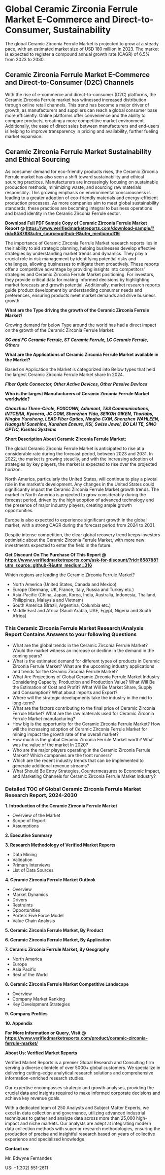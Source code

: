 <h1>Global Ceramic Zirconia Ferrule Market E-Commerce and Direct-to-Consumer, Sustainability</h1><p class=""><p>The global Ceramic Zirconia Ferrule Market is projected to grow at a steady pace, with an estimated market size of USD 180 million in 2023. The market is expected to register a compound annual growth rate (CAGR) of 6.5% from 2023 to 2030.</p><h2>Ceramic Zirconia Ferrule Market E-Commerce and Direct-to-Consumer (D2C) Channels</h2><p>With the rise of e-commerce and direct-to-consumer (D2C) platforms, the Ceramic Zirconia Ferrule market has witnessed increased distribution through online retail channels. This trend has become a major driver of growth, as manufacturers and suppliers can reach a global consumer base more efficiently. Online platforms offer convenience and the ability to compare products, creating a more competitive market environment. Additionally, the ease of direct sales between manufacturers and end-users is helping to improve transparency in pricing and availability, further fueling market expansion.</p><h2>Ceramic Zirconia Ferrule Market Sustainability and Ethical Sourcing</h2><p>As consumer demand for eco-friendly products rises, the Ceramic Zirconia Ferrule market has also seen a shift toward sustainability and ethical sourcing practices. Manufacturers are increasingly focusing on sustainable production methods, minimizing waste, and sourcing raw materials responsibly. This growing emphasis on environmental consciousness is leading to a greater adoption of eco-friendly materials and energy-efficient production processes. As more companies aim to meet global sustainability standards, these practices are becoming integral to business operations and brand identity in the Ceramic Zirconia Ferrule sector.</p></p><p class=""><strong>Download Full PDF Sample Copy of Ceramic Zirconia Ferrule Market Report @ <a href="https://www.verifiedmarketreports.com/download-sample/?rid=858788&utm_source=github-R&utm_medium=316" target="_blank">https://www.verifiedmarketreports.com/download-sample/?rid=858788&utm_source=github-R&utm_medium=316</a></strong></p><p>The importance of&nbsp;Ceramic Zirconia Ferrule Market research reports lies in their ability to aid strategic planning, helping businesses develop effective strategies by understanding market trends and dynamics. They play a crucial role in risk management by identifying potential risks and challenges, allowing businesses to mitigate them proactively. These reports offer a competitive advantage by providing insights into competitors' strategies and Ceramic Zirconia Ferrule Market positioning. For investors, they provide critical data for making informed decisions by highlighting market forecasts and growth potential. Additionally, market research reports guide product development by understanding consumer needs and preferences, ensuring products meet market demands and drive business growth.</p><p><strong>What are the&nbsp;Type driving the growth of the Ceramic Zirconia Ferrule Market?</strong></p><p id="" class="">Growing demand for below Type around the world has had a direct impact on the growth of the Ceramic Zirconia Ferrule Market:</p><p class=""><em><strong>SC and FC Ceramic Ferrule, ST Ceramic Ferrule, LC Ceramic Ferrule, Others</strong></em></p><p class=""><strong>What are the&nbsp;Applications&nbsp;of Ceramic Zirconia Ferrule Market available in the Market?</strong></p><p id="" class="">Based on Application the Market is categorized into Below types that held the largest Ceramic Zirconia Ferrule Market share In 2024.</p><p class=""><em><strong>Fiber Optic Connector, Other Active Devices, Other Passive Devices</strong></em></p><p class=""><strong>Who is the largest Manufacturers of Ceramic Zirconia Ferrule Market worldwide?</strong></p><p><em><strong>Chaozhou Three-Circle, FOXCONN, Adamant, T&S Communications, INTCERA, Kyocera, JC COM, Shenzhen Yida, SEIKOH GIKEN, Thorlabs, Ningbo Yunsheng, LEAD Fiber Optics, Ningbo CXM, Shenzhen WAHLEEN, Huangshi Sunshine, Kunshan Ensure, KSI, Swiss Jewel, BO LAI TE, SINO OPTIC, Kientec Systems</strong></em></p><p id="" class=""><strong>Short Description About Ceramic Zirconia Ferrule Market:</strong></p><p>The global Ceramic Zirconia Ferrule Market is anticipated to rise at a considerable rate during the forecast period, between 2023 and 2031. In 2022, the market is growing steadily, and with the increasing adoption of strategies by key players, the market is expected to rise over the projected horizon.</p><p>North America, particularly the United States, will continue to play a pivotal role in the market's development. Any changes in the United States could significantly impact the Ceramic Zirconia Ferrule Market growth trends. The market in North America is projected to grow considerably during the forecast period, driven by the high adoption of advanced technology and the presence of major industry players, creating ample growth opportunities.</p><p>Europe is also expected to experience significant growth in the global market, with a strong CAGR during the forecast period from 2024 to 2031.</p><p>Despite intense competition, the clear global recovery trend keeps investors optimistic about the Ceramic Zirconia Ferrule Market, with more new investments expected to enter the field in the future.</p><p id="" class=""><strong>Get Discount On The Purchase Of This Report @ <a href="https://www.verifiedmarketreports.com/ask-for-discount/?rid=858788?utm_source=github-R&utm_medium=316" target="_blank">https://www.verifiedmarketreports.com/ask-for-discount/?rid=858788?utm_source=github-R&utm_medium=316</a></strong></p><p class="">Which regions are leading the Ceramic Zirconia Ferrule Market?</p><ul><li>North America (United States, Canada and Mexico)</li><li>Europe (Germany, UK, France, Italy, Russia and Turkey etc.)</li><li>Asia-Pacific (China, Japan, Korea, India, Australia, Indonesia, Thailand, Philippines, Malaysia and Vietnam)</li><li>South America (Brazil, Argentina, Columbia etc.)</li><li>Middle East and Africa (Saudi Arabia, UAE, Egypt, Nigeria and South Africa)</li></ul><h3 id="" class="">This Ceramic Zirconia Ferrule Market Research/Analysis Report Contains Answers to your following Questions</h3><ul><li>What are the global trends in the Ceramic Zirconia Ferrule Market? Would the market witness an increase or decline in the demand in the coming years?</li><li>What is the estimated demand for different types of products in Ceramic Zirconia Ferrule Market? What are the upcoming industry applications and trends for the Ceramic Zirconia Ferrule Market?</li><li>What Are Projections of Global Ceramic Zirconia Ferrule Market Industry Considering Capacity, Production and Production Value? What Will Be the Estimation of Cost and Profit? What Will Be Market Share, Supply and Consumption? What about imports and Export?</li><li>Where will the strategic developments take the industry in the mid to long-term?</li><li>What are the factors contributing to the final price of Ceramic Zirconia Ferrule Market? What are the raw materials used for Ceramic Zirconia Ferrule Market manufacturing?</li><li>How big is the opportunity for the Ceramic Zirconia Ferrule Market? How will the increasing adoption of Ceramic Zirconia Ferrule Market for mining impact the growth rate of the overall market?</li><li>How much is the global Ceramic Zirconia Ferrule Market worth? What was the value of the market In 2020?</li><li>Who are the major players operating in the Ceramic Zirconia Ferrule Market? Which companies are the front runners?</li><li>Which are the recent industry trends that can be implemented to generate additional revenue streams?</li><li>What Should Be Entry Strategies, Countermeasures to Economic Impact, and Marketing Channels for Ceramic Zirconia Ferrule Market Industry?</li></ul><h3 id="" class="">Detailed TOC of Global Ceramic Zirconia Ferrule Market Research Report, 2024-2030</h3><p id="" class=""><strong>1. Introduction of the Ceramic Zirconia Ferrule Market</strong></p><ul><li>Overview of the Market</li><li>Scope of Report</li><li>Assumptions</li></ul><p id="" class=""><strong>2. Executive Summary</strong></p><p id="" class=""><strong>3. Research Methodology of Verified Market Reports</strong></p><ul><li>Data Mining</li><li>Validation</li><li>Primary Interviews</li><li>List of Data Sources</li></ul><p id="" class=""><strong>4. Ceramic Zirconia Ferrule Market Outlook</strong></p><ul><li>Overview</li><li>Market Dynamics</li><li>Drivers</li><li>Restraints</li><li>Opportunities</li><li>Porters Five Force Model</li><li>Value Chain Analysis</li></ul><p id="" class=""><strong>5. Ceramic Zirconia Ferrule Market, By Product</strong></p><p id="" class=""><strong>6. Ceramic Zirconia Ferrule Market, By Application</strong></p><p id="" class=""><strong>7. Ceramic Zirconia Ferrule Market, By Geography</strong></p><ul><li>North America</li><li>Europe</li><li>Asia Pacific</li><li>Rest of the World</li></ul><p id="" class=""><strong>8. Ceramic Zirconia Ferrule Market Competitive Landscape</strong></p><ul><li>Overview</li><li>Company Market Ranking</li><li>Key Development Strategies</li></ul><p id="" class=""><strong>9. Company Profiles</strong></p><p id="" class=""><strong>10. Appendix</strong></p><p id="" class=""><strong>For More Information or Query, Visit @ <a href="https://www.verifiedmarketreports.com/product/ceramic-zirconia-ferrule-market/" target="_blank">https://www.verifiedmarketreports.com/product/ceramic-zirconia-ferrule-market/</a></strong></p><p id="" class=""><strong>About Us: Verified Market Reports</strong></p><p id="" class="">Verified Market Reports is a premier Global Research and Consulting firm serving a diverse clientele of over 5000+ global customers. We specialize in delivering cutting-edge analytical research solutions and comprehensive information-enriched research studies.</p><p id="" class="">Our expertise encompasses strategic and growth analyses, providing the crucial data and insights required to make informed corporate decisions and achieve key revenue goals.</p><p id="" class="">With a dedicated team of 250 Analysts and Subject Matter Experts, we excel in data collection and governance, utilizing advanced industrial techniques to gather and analyze data across more than 25,000 high-impact and niche markets. Our analysts are adept at integrating modern data collection methods with superior research methodologies, ensuring the production of precise and insightful research based on years of collective experience and specialized knowledge.</p><p id="" class=""><strong>Contact us:</strong></p><p id="" class="">Mr. Edwyne Fernandes</p><p id="" class="">US: +1(302) 551-2611</p>